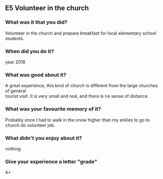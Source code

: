 ## E5 Volunteer in the church

### What was it that you did? 

Volunteer in the church and prepare breakfast for local elementary school students.

### When did you do it?

year 2018

### What was good about it? 

A great experience, this kind of church is different from the large churches of general <br>
tourist visit. It is very small and real, and there is no sense of distance.

### What was your favourite memory of it? 

Probably once I had to walk in the snow higher than my ankles to go to church do volunteer job.

### What didn't you enjoy about it? 

nothing

### Give your experience a letter "grade" 

A+